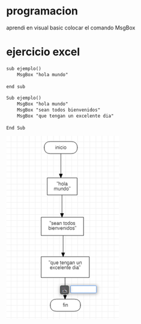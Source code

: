 # programacion
aprendi en visual basic colocar el comando MsgBox
# ejercicio excel

```
sub ejemplo()
    MsgBox "hola mundo"

end sub
```
```
Sub ejemplo()
    MsgBox "hola mundo"
    MsgBox "sean todos bienvenidos"
    MsgBox "que tengan un excelente dia"
    
End Sub
```
<img src="img/02.png" width="300">